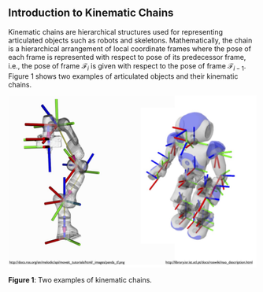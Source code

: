 ## Introduction to Kinematic Chains

Kinematic chains are hierarchical structures used for representing articulated objects such as robots and skeletons. Mathematically, the chain is a hierarchical arrangement of local coordinate frames where the pose of each frame is represented with respect to pose of its predecessor frame, i.e., the pose of frame $\mathcal{F}_{i}$ is given with respect to the pose of frame $\mathcal{F}_{i-1}$.  Figure 1 shows two examples of articulated objects and their kinematic chains. 

![multipleLocalFrames](multipleLocalFrames.jpg)

**Figure 1**: Two examples of kinematic chains.



 
